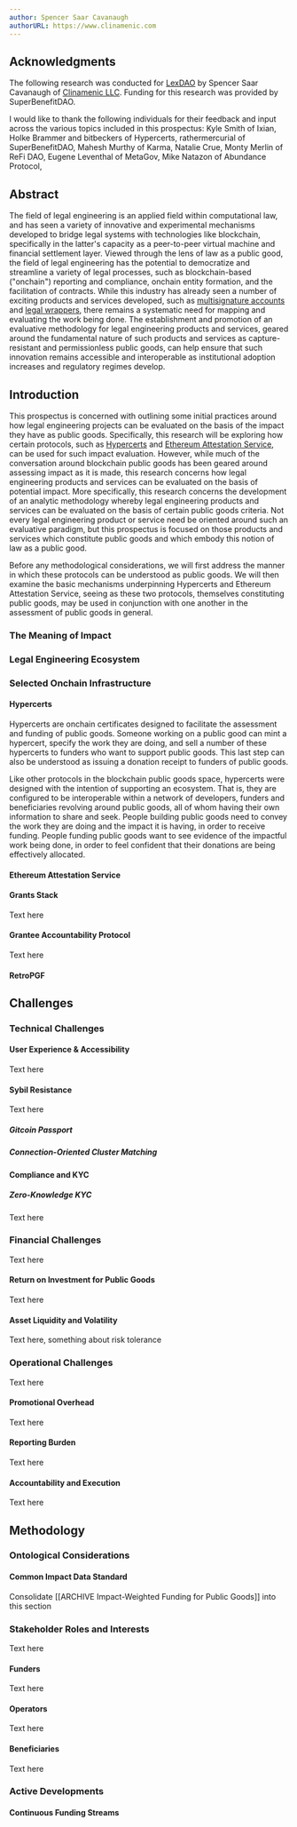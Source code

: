 ```yaml
---
author: Spencer Saar Cavanaugh
authorURL: https://www.clinamenic.com
---
```


## Acknowledgments

The following research was conducted for [LexDAO](https://lexdao.org/) by Spencer Saar Cavanaugh of [Clinamenic LLC](https://www.clinamenic.com/). Funding for this research was provided by SuperBenefitDAO.

I would like to thank the following individuals for their feedback and input across the various topics included in this prospectus: Kyle Smith of Ixian, Holke Brammer and bitbeckers of Hypercerts, rathermercurial of SuperBenefitDAO, Mahesh Murthy of Karma, Natalie Crue, Monty Merlin of ReFi DAO, Eugene Leventhal of MetaGov, Mike Natazon of Abundance Protocol,

## Abstract

The field of legal engineering is an applied field within computational law, and has seen a variety of innovative and experimental mechanisms developed to bridge legal systems with technologies like blockchain, specifically in the latter's capacity as a peer-to-peer virtual machine and financial settlement layer. Viewed through the lens of law as a public good, the field of legal engineering has the potential to democratize and streamline a variety of legal processes, such as blockchain-based ("onchain") reporting and compliance, onchain entity formation, and the facilitation of contracts. While this industry has already seen a number of exciting products and services developed, such as [multisignature accounts](https://safe.global/) and [legal wrappers](https://www.wrappr.wtf/), there remains a systematic need for mapping and evaluating the work being done. The establishment and promotion of an evaluative methodology for legal engineering products and services, geared around the fundamental nature of such products and services as capture-resistant and permissionless public goods, can help ensure that such innovation remains accessible and interoperable as institutional adoption increases and regulatory regimes develop.

## Introduction

This prospectus is concerned with outlining some initial practices around how legal engineering projects can be evaluated on the basis of the impact they have as public goods. Specifically, this research will be exploring how certain protocols, such as [Hypercerts](https://hypercerts.org/) and [Ethereum Attestation Service](https://attest.org/), can be used for such impact evaluation. However, while much of the conversation around blockchain public goods has been geared around assessing impact as it is made, this research concerns how legal engineering products and services can be evaluated on the basis of potential impact. More specifically, this research concerns the development of an analytic methodology whereby legal engineering products and services can be evaluated on the basis of certain public goods criteria. Not every legal engineering product or service need be oriented around such an evaluative paradigm, but this prospectus is focused on those products and services which constitute public goods and which embody this notion of law as a public good.

Before any methodological considerations, we will first address the manner in which these protocols can be understood as public goods. We will then examine the basic mechanisms underpinning Hypercerts and Ethereum Attestation Service, seeing as these two protocols, themselves constituting public goods, may be used in conjunction with one another in the assessment of public goods in general.

### The Meaning of Impact

### Legal Engineering Ecosystem

### Selected Onchain Infrastructure

#### Hypercerts

Hypercerts are onchain certificates designed to facilitate the assessment and funding of public goods. Someone working on a public good can mint a hypercert, specify the work they are doing, and sell a number of these hypercerts to funders who want to support public goods. This last step can also be understood as issuing a donation receipt to funders of public goods.

Like other protocols in the blockchain public goods space, hypercerts were designed with the intention of supporting an ecosystem. That is, they are configured to be interoperable within a network of developers, funders and beneficiaries revolving around public goods, all of whom having their own information to share and seek. People building public goods need to convey the work they are doing and the impact it is having, in order to receive funding. People funding public goods want to see evidence of the impactful work being done, in order to feel confident that their donations are being effectively allocated.

#### Ethereum Attestation Service

#### Grants Stack

Text here

#### Grantee Accountability Protocol

Text here

#### RetroPGF

## Challenges

### Technical Challenges

#### User Experience & Accessibility

Text here

#### Sybil Resistance

Text here

##### Gitcoin Passport

##### Connection-Oriented Cluster Matching

#### Compliance and KYC

##### Zero-Knowledge KYC

Text here

### Financial Challenges

Text here

#### Return on Investment for Public Goods

Text here

#### Asset Liquidity and Volatility

Text here, something about risk tolerance

### Operational Challenges

Text here

#### Promotional Overhead

Text here

#### Reporting Burden

Text here

#### Accountability and Execution

Text here

## Methodology

### Ontological Considerations

#### Common Impact Data Standard

Consolidate [[ARCHIVE Impact-Weighted Funding for Public Goods]] into this section

### Stakeholder Roles and Interests

Text here

#### Funders

Text here

#### Operators

Text here

#### Beneficiaries

Text here

### Active Developments

#### Continuous Funding Streams
